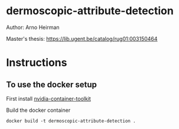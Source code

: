 # dermoscopic-attribute-detection
Author: Arno Heirman

Master's thesis: https://lib.ugent.be/catalog/rug01:003150464

# Instructions
## To use the docker setup

First install [nvidia-container-toolkit](https://github.com/NVIDIA/nvidia-container-toolkit)

Build the docker container
```
docker build -t dermoscopic-attribute-detection .
```
